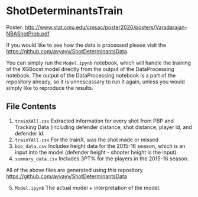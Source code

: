 # ShotDeterminantsTrain

Poster: http://www.stat.cmu.edu/cmsac/poster2020/posters/Varadarajan-NBAShotProb.pdf

If you would like to see how the data is processed please visit the https://github.com/avyayv/ShotDeterminantsData.

You can simply run the `Model.ipynb` notebook, which will handle the training of the XGBoost model directly from the output of the DataProcessing notebook. The output of the DataProcessing notebook is a part of the repository already, so it is unnescassary to run it again, unless you would simply like to reproduce the results.

## File Contents
1. `trainXAll.csv`
  Extracted information for every shot from PBP and Tracking Data (including defender distance, shot distance, player id, and defender id. 
2. `trainYAll.csv`
  For the trainX, was the shot made or missed
3. `bio_data.csv`
  Includes height data for the 2015-16 season, which is an input into the model (defender height - shooter height is the input)
4. `summary_data.csv`
  Includes 3PT% for the players in the 2015-16 season.
  
All of the above files are generated using this repository https://github.com/avyayv/ShotDeterminantsData

5. `Model.ipynb`
  The actual model + interpretation of the model.

